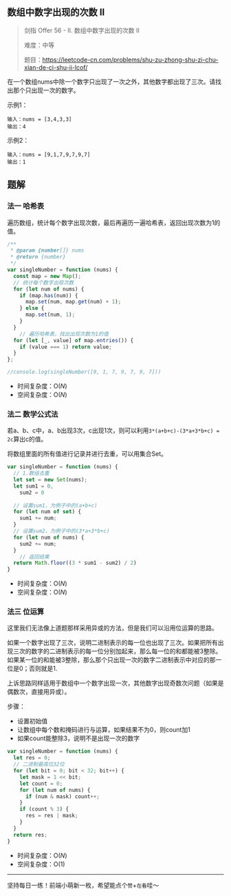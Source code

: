 ## 数组中数字出现的次数 II

> 剑指 Offer 56 - II. 数组中数字出现的次数 II
>
> 难度：中等
>
> 题目：https://leetcode-cn.com/problems/shu-zu-zhong-shu-zi-chu-xian-de-ci-shu-ii-lcof/

在一个数组nums中除一个数字只出现了一次之外，其他数字都出现了三次。请找出那个只出现一次的数字。

示例1：

```
输入：nums = [3,4,3,3]
输出：4
```

示例2：

```
输入：nums = [9,1,7,9,7,9,7]
输出：1
```

## 题解

### 法一 哈希表

遍历数组，统计每个数字出现次数，最后再遍历一遍哈希表，返回出现次数为1的值。

```javascript
/**
 * @param {number[]} nums
 * @return {number}
 */
var singleNumber = function (nums) {
  const map = new Map();
  // 统计每个数字出现次数
  for (let num of nums) {
    if (map.has(num)) {
      map.set(num, map.get(num) + 1);
    } else {
      map.set(num, 1);
    }
  }
	// 遍历哈希表，找出出现次数为1的值
  for (let [_, value] of map.entries()) {
    if (value === 1) return value;
  }
};

//console.log(singleNumber([9, 1, 7, 9, 7, 9, 7]))
```

- 时间复杂度：O($N$)
- 空间复杂度：O($N$)

### 法二 数学公式法

若a、b、c中，a、b出现3次，c出现1次，则可以利用`3*(a+b+c)-(3*a+3*b+c) = 2c`算出c的值。

将数组里面的所有值进行记录并进行去重，可以用集合Set。

```javascript
var singleNumber = function (nums) {
  // 1.数组去重
  let set = new Set(nums);
  let sum1 = 0,
    sum2 = 0
  
  // 设置sum1，为例子中的(a+b+c)
  for (let num of set) {
    sum1 += num;
  }
  // 设置sum2，为例子中的(3*a+3*b+c)
  for (let num of nums) {
    sum2 += num;
  }
	// 返回结果
  return Math.floor((3 * sum1 - sum2) / 2)
}
```

- 时间复杂度：O($N$)
- 空间复杂度：O($N$)

### 法三 位运算

这里我们无法像上道题那样采用异或的方法，但是我们可以沿用位运算的思路。

如果一个数字出现了三次，说明二进制表示的每一位也出现了三次。如果把所有出现三次的数字的二进制表示的每一位分别加起来，那么每一位的和都能被3整除。如果某一位的和能被3整除，那么那个只出现一次的数字二进制表示中对应的那一位是0；否则就是1.

上诉思路同样适用于数组中一个数字出现一次，其他数字出现奇数次问题（如果是偶数次，直接用异或）。

步骤：

- 设置初始值
- 让数组中每个数和掩码进行与运算，如果结果不为0，则count加1
- 如果count能整除3，说明不是出现一次的数字

```javascript
var singleNumber = function (nums) {
  let res = 0;
  // 二进制最高位32位
  for (let bit = 0; bit < 32; bit++) {
    let mask = 1 << bit;
    let count = 0;
    for (let num of nums) {
      if (num & mask) count++;
    }
    if (count % 3) {
      res = res | mask;
    }
  }
  return res;
}
```

- 时间复杂度：O($N$)
- 空间复杂度：O($1$)

****

坚持每日一练！前端小萌新一枚，希望能点个`赞`+`在看`哇～

